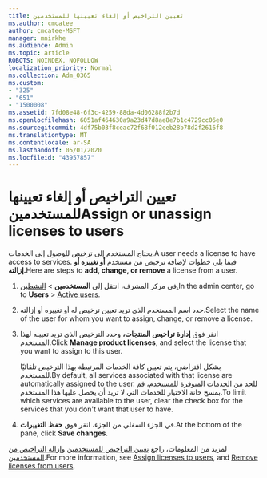 ```yaml
---
title: تعيين التراخيص أو إلغاء تعيينها للمستخدمين
ms.author: cmcatee
author: cmcatee-MSFT
manager: mnirkhe
ms.audience: Admin
ms.topic: article
ROBOTS: NOINDEX, NOFOLLOW
localization_priority: Normal
ms.collection: Adm_O365
ms.custom:
- "325"
- "651"
- "1500008"
ms.assetid: 7fd08e48-6f3c-4259-88da-4d06288f2b7d
ms.openlocfilehash: 6051af464630a9a23d47d8ae8e7b1c4729cc06e0
ms.sourcegitcommit: 4df75b03f8ceac72f68f012eeb28b78d2f2616f8
ms.translationtype: MT
ms.contentlocale: ar-SA
ms.lasthandoff: 05/01/2020
ms.locfileid: "43957857"
---
```

# <a name="assign-or-unassign-licenses-to-users"></a><span data-ttu-id="0c90a-102">تعيين التراخيص أو إلغاء تعيينها للمستخدمين</span><span class="sxs-lookup"><span data-stu-id="0c90a-102">Assign or unassign licenses to users</span></span>

<span data-ttu-id="0c90a-103">يحتاج المستخدم إلى ترخيص للوصول إلى الخدمات.</span><span class="sxs-lookup"><span data-stu-id="0c90a-103">A user needs a license to have access to services.</span></span> <span data-ttu-id="0c90a-104">فيما يلي خطوات لإضافة ترخيص من مستخدم **أو تغييره أو إزالته.**</span><span class="sxs-lookup"><span data-stu-id="0c90a-104">Here are steps to **add, change, or remove** a license from a user.</span></span>
  
1. <span data-ttu-id="0c90a-105">في مركز المشرف، انتقل إلى **المستخدمين** \> [النشطين.](https://go.microsoft.com/fwlink/p/?linkid=834822)</span><span class="sxs-lookup"><span data-stu-id="0c90a-105">In the admin center, go to **Users** \> [Active users](https://go.microsoft.com/fwlink/p/?linkid=834822).</span></span>

2. <span data-ttu-id="0c90a-106">حدد اسم المستخدم الذي تريد تعيين ترخيص له أو تغييره أو إزالته.</span><span class="sxs-lookup"><span data-stu-id="0c90a-106">Select the name of the user for whom you want to assign, change, or remove a license.</span></span>

3. <span data-ttu-id="0c90a-107">انقر فوق **إدارة تراخيص المنتجات،** وحدد الترخيص الذي تريد تعيينه لهذا المستخدم.</span><span class="sxs-lookup"><span data-stu-id="0c90a-107">Click **Manage product licenses**, and select the license that you want to assign to this user.</span></span>

    <span data-ttu-id="0c90a-108">بشكل افتراضي، يتم تعيين كافة الخدمات المرتبطة بهذا الترخيص تلقائيًا للمستخدم.</span><span class="sxs-lookup"><span data-stu-id="0c90a-108">By default, all services associated with that license are automatically assigned to the user.</span></span> <span data-ttu-id="0c90a-109">للحد من الخدمات المتوفرة للمستخدم، قم بمسح خانة الاختيار للخدمات التي لا تريد أن يحصل عليها هذا المستخدم.</span><span class="sxs-lookup"><span data-stu-id="0c90a-109">To limit which services are available to the user, clear the check box for the services that you don't want that user to have.</span></span>

4. <span data-ttu-id="0c90a-110">في الجزء السفلي من الجزء، انقر فوق **حفظ التغييرات**.</span><span class="sxs-lookup"><span data-stu-id="0c90a-110">At the bottom of the pane, click **Save changes**.</span></span>

<span data-ttu-id="0c90a-111">لمزيد من المعلومات، راجع [تعيين التراخيص للمستخدمين](https://docs.microsoft.com/office365/admin/subscriptions-and-billing/assign-licenses-to-users) [وإزالة التراخيص من المستخدمين](https://docs.microsoft.com/office365/admin/subscriptions-and-billing/remove-licenses-from-users).</span><span class="sxs-lookup"><span data-stu-id="0c90a-111">For more information, see [Assign licenses to users](https://docs.microsoft.com/office365/admin/subscriptions-and-billing/assign-licenses-to-users), and [Remove licenses from users](https://docs.microsoft.com/office365/admin/subscriptions-and-billing/remove-licenses-from-users).</span></span>